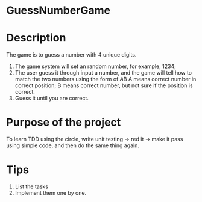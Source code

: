 # GuessNumberGame

# Description
The game is to guess a number with 4 unique digits.
1. The game system will set an random number, for example, 1234;
2. The user guess it through input a number, and the game will tell how to match the two numbers using the form of *A*B
A means correct number in correct position;
B means correct number, but not sure if the position is correct.
3. Guess it until you are correct.

# Purpose of the project
To learn TDD using the circle, write unit testing -> red it -> make it pass using simple code, and then do the same thing again.

# Tips
1. List the tasks
2. Implement them one by one.
